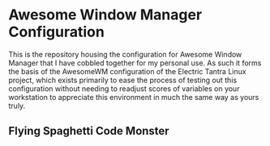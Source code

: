 # Awesome Window Manager Configuration

This is the repository housing the configuration for Awesome Window Manager that
I have cobbled together for my personal use. As such it forms the basis of the
AwesomeWM configuration of the Electric Tantra Linux project, which exists
primarily to ease the process of testing out this configuration without needing
to readjust scores of variables on your workstation to appreciate this
environment in much the same way as yours truly.

## Flying Spaghetti Code Monster
